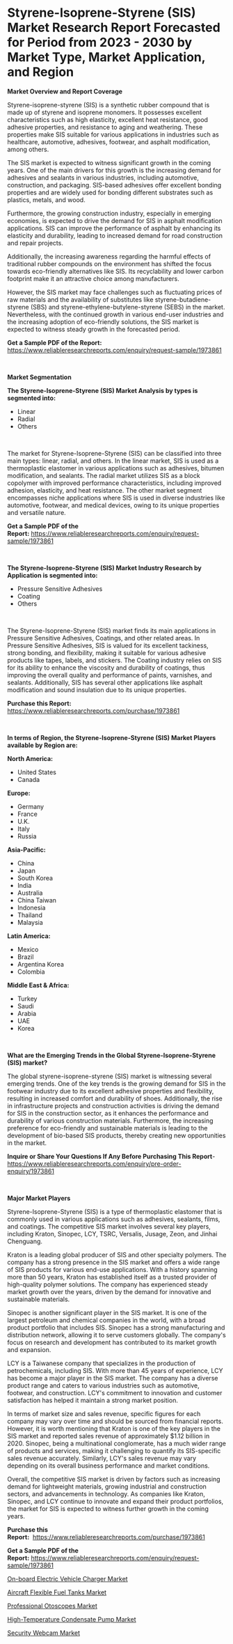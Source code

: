 <p><h1>Styrene-Isoprene-Styrene (SIS) Market Research Report Forecasted for Period from 2023 -  2030 by Market Type, Market Application, and Region</h1></p><p><strong>Market Overview and Report Coverage</strong></p>
<p><p>Styrene-isoprene-styrene (SIS) is a synthetic rubber compound that is made up of styrene and isoprene monomers. It possesses excellent characteristics such as high elasticity, excellent heat resistance, good adhesive properties, and resistance to aging and weathering. These properties make SIS suitable for various applications in industries such as healthcare, automotive, adhesives, footwear, and asphalt modification, among others.</p><p>The SIS market is expected to witness significant growth in the coming years. One of the main drivers for this growth is the increasing demand for adhesives and sealants in various industries, including automotive, construction, and packaging. SIS-based adhesives offer excellent bonding properties and are widely used for bonding different substrates such as plastics, metals, and wood.</p><p>Furthermore, the growing construction industry, especially in emerging economies, is expected to drive the demand for SIS in asphalt modification applications. SIS can improve the performance of asphalt by enhancing its elasticity and durability, leading to increased demand for road construction and repair projects.</p><p>Additionally, the increasing awareness regarding the harmful effects of traditional rubber compounds on the environment has shifted the focus towards eco-friendly alternatives like SIS. Its recyclability and lower carbon footprint make it an attractive choice among manufacturers.</p><p>However, the SIS market may face challenges such as fluctuating prices of raw materials and the availability of substitutes like styrene-butadiene-styrene (SBS) and styrene-ethylene-butylene-styrene (SEBS) in the market. Nevertheless, with the continued growth in various end-user industries and the increasing adoption of eco-friendly solutions, the SIS market is expected to witness steady growth in the forecasted period.</p></p>
<p><strong>Get a Sample PDF of the Report:</strong> <a href="https://www.reliableresearchreports.com/enquiry/request-sample/1973861">https://www.reliableresearchreports.com/enquiry/request-sample/1973861</a></p>
<p>&nbsp;</p>
<p><strong>Market Segmentation</strong></p>
<p><strong>The Styrene-Isoprene-Styrene (SIS) Market Analysis by types is segmented into:</strong></p>
<p><ul><li>Linear</li><li>Radial</li><li>Others</li></ul></p>
<p>&nbsp;</p>
<p><p>The market for Styrene-Isoprene-Styrene (SIS) can be classified into three main types: linear, radial, and others. In the linear market, SIS is used as a thermoplastic elastomer in various applications such as adhesives, bitumen modification, and sealants. The radial market utilizes SIS as a block copolymer with improved performance characteristics, including improved adhesion, elasticity, and heat resistance. The other market segment encompasses niche applications where SIS is used in diverse industries like automotive, footwear, and medical devices, owing to its unique properties and versatile nature.</p></p>
<p><strong>Get a Sample PDF of the Report:</strong>&nbsp;<a href="https://www.reliableresearchreports.com/enquiry/request-sample/1973861">https://www.reliableresearchreports.com/enquiry/request-sample/1973861</a></p>
<p>&nbsp;</p>
<p><strong>The Styrene-Isoprene-Styrene (SIS) Market Industry Research by Application is segmented into:</strong></p>
<p><ul><li>Pressure Sensitive Adhesives</li><li>Coating</li><li>Others</li></ul></p>
<p>&nbsp;</p>
<p><p>The Styrene-Isoprene-Styrene (SIS) market finds its main applications in Pressure Sensitive Adhesives, Coatings, and other related areas. In Pressure Sensitive Adhesives, SIS is valued for its excellent tackiness, strong bonding, and flexibility, making it suitable for various adhesive products like tapes, labels, and stickers. The Coating industry relies on SIS for its ability to enhance the viscosity and durability of coatings, thus improving the overall quality and performance of paints, varnishes, and sealants. Additionally, SIS has several other applications like asphalt modification and sound insulation due to its unique properties.</p></p>
<p><strong>Purchase this Report:</strong>&nbsp; <a href="https://www.reliableresearchreports.com/purchase/1973861">https://www.reliableresearchreports.com/purchase/1973861</a></p>
<p>&nbsp;</p>
<p><strong>In terms of Region, the Styrene-Isoprene-Styrene (SIS) Market Players available by Region are:</strong></p>
<p>
    <p> <strong> North America: </strong>
        <ul>
            <li>United States</li>
            <li>Canada</li>
        </ul>
        </p> 
    <p> <strong> Europe: </strong>
        <ul>
            <li>Germany</li>
            <li>France</li>
            <li>U.K.</li>
            <li>Italy</li>
            <li>Russia</li>
        </ul>
        </p> 
    <p> <strong> Asia-Pacific: </strong>
        <ul>
            <li>China</li>
            <li>Japan</li>
            <li>South Korea</li>
            <li>India</li>
            <li>Australia</li>
            <li>China Taiwan</li>
            <li>Indonesia</li>
            <li>Thailand</li>
            <li>Malaysia</li>
        </ul>
        </p> 
    <p> <strong> Latin America: </strong>
        <ul>
            <li>Mexico</li>
            <li>Brazil</li>
            <li>Argentina Korea</li>
            <li>Colombia</li>
        </ul>
        </p> 
    <p> <strong> Middle East & Africa: </strong>
        <ul>
            <li>Turkey</li>
            <li>Saudi</li>
            <li>Arabia</li>
            <li>UAE</li>
            <li>Korea</li>
        </ul>
    </p>
    </p>
<p>&nbsp;</p>
<p><strong>What are the Emerging Trends in the Global Styrene-Isoprene-Styrene (SIS) market?</strong></p>
<p><p>The global styrene-isoprene-styrene (SIS) market is witnessing several emerging trends. One of the key trends is the growing demand for SIS in the footwear industry due to its excellent adhesive properties and flexibility, resulting in increased comfort and durability of shoes. Additionally, the rise in infrastructure projects and construction activities is driving the demand for SIS in the construction sector, as it enhances the performance and durability of various construction materials. Furthermore, the increasing preference for eco-friendly and sustainable materials is leading to the development of bio-based SIS products, thereby creating new opportunities in the market.</p></p>
<p><strong>Inquire or Share Your Questions If Any Before Purchasing This Report</strong>- <a href="https://www.reliableresearchreports.com/enquiry/pre-order-enquiry/1973861">https://www.reliableresearchreports.com/enquiry/pre-order-enquiry/1973861</a></p>
<p>&nbsp;</p>
<p><strong>Major Market Players</strong></p>
<p><p>Styrene-Isoprene-Styrene (SIS) is a type of thermoplastic elastomer that is commonly used in various applications such as adhesives, sealants, films, and coatings. The competitive SIS market involves several key players, including Kraton, Sinopec, LCY, TSRC, Versalis, Jusage, Zeon, and Jinhai Chenguang.</p><p>Kraton is a leading global producer of SIS and other specialty polymers. The company has a strong presence in the SIS market and offers a wide range of SIS products for various end-use applications. With a history spanning more than 50 years, Kraton has established itself as a trusted provider of high-quality polymer solutions. The company has experienced steady market growth over the years, driven by the demand for innovative and sustainable materials.</p><p>Sinopec is another significant player in the SIS market. It is one of the largest petroleum and chemical companies in the world, with a broad product portfolio that includes SIS. Sinopec has a strong manufacturing and distribution network, allowing it to serve customers globally. The company's focus on research and development has contributed to its market growth and expansion.</p><p>LCY is a Taiwanese company that specializes in the production of petrochemicals, including SIS. With more than 45 years of experience, LCY has become a major player in the SIS market. The company has a diverse product range and caters to various industries such as automotive, footwear, and construction. LCY's commitment to innovation and customer satisfaction has helped it maintain a strong market position.</p><p>In terms of market size and sales revenue, specific figures for each company may vary over time and should be sourced from financial reports. However, it is worth mentioning that Kraton is one of the key players in the SIS market and reported sales revenue of approximately $1.12 billion in 2020. Sinopec, being a multinational conglomerate, has a much wider range of products and services, making it challenging to quantify its SIS-specific sales revenue accurately. Similarly, LCY's sales revenue may vary depending on its overall business performance and market conditions.</p><p>Overall, the competitive SIS market is driven by factors such as increasing demand for lightweight materials, growing industrial and construction sectors, and advancements in technology. As companies like Kraton, Sinopec, and LCY continue to innovate and expand their product portfolios, the market for SIS is expected to witness further growth in the coming years.</p></p>
<p><strong>Purchase this Report:</strong>&nbsp;&nbsp;<a href="https://www.reliableresearchreports.com/purchase/1973861">https://www.reliableresearchreports.com/purchase/1973861</a></p>
<p></p>
<p><strong>Get a Sample PDF of the Report:</strong>&nbsp;<a href="https://www.reliableresearchreports.com/enquiry/request-sample/1973861">https://www.reliableresearchreports.com/enquiry/request-sample/1973861</a></p>
<p><p><a href="https://medium.com/@lowellgreen2023/on-board-electric-vehicle-charger-market-competitive-analysis-market-trends-and-forecast-to-2030-d521f8e21a3d">On-board Electric Vehicle Charger Market</a></p><p><a href="https://medium.com/@unamorgan6655/aircraft-flexible-fuel-tanks-market-competitive-analysis-market-trends-and-forecast-to-2030-b2759c05e09d">Aircraft Flexible Fuel Tanks Market</a></p><p><a href="https://medium.com/@tracylarson12/professional-otoscopes-market-analysis-its-cagr-market-segmentation-and-global-industry-overview-a616e81fdf08">Professional Otoscopes Market</a></p><p><a href="https://medium.com/@tommiefadel2023/high-temperature-condensate-pump-market-insights-into-market-cagr-market-trends-and-growth-ec53659ae43f">High-Temperature Condensate Pump Market</a></p><p><a href="https://medium.com/@edwinsporer/security-webcam-market-research-report-its-history-and-forecast-2023-to-2030-183d3aa2f287">Security Webcam Market</a></p></p>